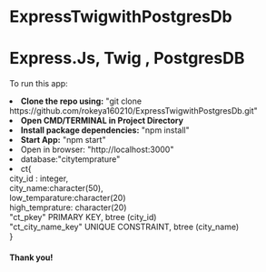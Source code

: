 # ExpressTwigwithPostgresDb


<h1>Express.Js, Twig , PostgresDB</h1>

To run this app:

<li>
  <b>Clone the repo using:</b>
  "git clone https://github.com/rokeya160210/ExpressTwigwithPostgresDb.git"
</li>

<li>
  <b>Open CMD/TERMINAL in Project Directory</b>
</li>


<li>
  <b>Install package dependencies:</b>
  "npm install"
</li>


<li>
  <b>Start App:</b>
  "npm start"
</li>

<li>Open in browser: "http://localhost:3000"</li>
<li>database:"citytemprature" <li>
  ct{<br>
  city_id : integer,<br>
  city_name:character(50),<br>
  low_temparature:character(20)<br>
  high_temprature: character(20)<br>
  "ct_pkey" PRIMARY KEY, btree (city_id)<br>
    "ct_city_name_key" UNIQUE CONSTRAINT, btree (city_name)<br>
  }


<h4>Thank you!</h4>
